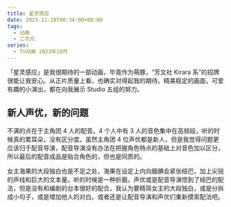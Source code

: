 ```yaml
---
title: 星灵感应
date: 2023-11-28T00:34:00+08:00
tags: 
  - 动画
  - 二次元
series: 
  - TV动画 2023年10月
---
```

「星灵感应」是我很期待的一部动画，毕竟作为萌豚，“芳文社 Kirara 系”的招牌很能让我安心。从正片质量上看，也确实对得起我的期待。精美稳定的画面，可爱有趣的小演出，都在向我展示 Studio 五组的努力。

## 新人声优，新的问题
不满的点在于主角团 4 人的配音。4 个人中有 3 人的音色集中在高频段，听的时候真的累耳朵，没有区分度。虽然主角团 4 位声优都是新人，但是我觉得问题更应该归于配音导演，配音导演没有办法在把握角色特点的基础上对音色加以区分，所以最后的配音成品是贴合角色的，但也是同质的。

女主海果的大段独白也是不足之处，海果在设定上内向腼腆会紧张结巴，加上尖锐的声线和巨大的文本量，听的时候是一种折磨。声优或是配音导演悟到了结巴的配法，但是没有和编剧的台本很好的配合，我认为要精简女主的大段独白，或是分拆成小句子，或是增加他人的对白。或者还是让配音导演和声优们重新摸索配法吧。